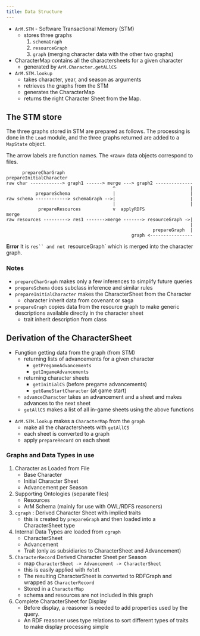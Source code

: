 ```yaml
---
title: Data Structure
---
```



+ `ArM.STM` - Software Transactional Memory (STM) 
    + stores three graphs
        1. `schemaGraph`
        2. `resourceGraph`
        3. `graph` (merging character data with the other two graphs)
+ CharacterMap contains all the charactersheets for a given character
    + generated by `ArM.Character.getALlCS`
+ `ArM.STM.lookup` 
    + takes character, year, and season as arguments
    + retrieves the graphs from the STM
    + generates the CharacterMap
    + returns the right Character Sheet from the Map.

## The STM store

The three graphs stored in STM are prepared as follows.
The processing is done in the `Load` module, and the three graphs
returned are added to a `MapState` object.

The arrow labels are function names.
The «raw» data objects correspond to files.

```
      prepareCharGraph                              prepareInitialCharacter
raw char ------------> graph1 ------> merge ---> graph2 --------------
                                        ^                            |
           prepareSchema                |                            |
raw schema ------------> schemaGraph -->|                            |
                                        |                            |
            prepareResources            v  applyRDFS               merge
raw resources ---------> res1 ------->merge -------> resourceGraph ->|
                                                                     |
                                                       prepareGraph  |
                                               graph <----------------
```

**Error** It is `res`` and not `resourceGraph` which is merged into 
the character graph.

### Notes

+ `prepareCharGraph` makes only a few inferences to simplify future queries
+ `prepareSchema` does subclass inference and similar rules
+ `prepareInitialCharacter` makes the CharacterSheet from the Character
    - character inherit data from covenant or saga
+ `prepareGraph` copies data from the resource graph to make generic
  descriptions available directly in the character sheet
    - trait inherit description from class

## Derivation of the CharacterSheet

+ Fungtion getting data from the graph (from STM)
    -  returning lists of advancements for a given character
        - `getPregameAdvancements`
        - `getIngameAdvancements`
    - returning character sheets
        - `getInitialCS` (before pregame advancements)
        - `getGameStartCharacter` (at game start)
    - `advanceCharacter` takes an advancement and a sheet and makes advances
      to the next sheet
    - `getAllCS` makes a list of all in-game sheets using the above functions
- `ArM.STM.lookup` makes a `CharacterMap` from the `graph`
    - make all the charactersheets with `getAllCS`
    - each sheet is converted to a graph
    - apply `prepareRecord` on each sheet

### Graphs and Data Types in use

1.  Character as Loaded from File
    - Base Character
    - Initial Character Sheet
    - Advancement per Season
2.  Supporting Ontologies (separate files)
    -  Resources
    -  ArM Schema (mainly for use with OWL/RDFS reasoners)
4.  `cgraph` : Derived Character Sheet with implied traits
    - this is created by `prepareGraph` and then loaded
      into a CharacterSheet type
5.  Internal Data Types are loaded from `cgraph` 
    - CharacterSheet
    - Advancement
    - Trait (only as subsidiaries to CharacterSheet and Advancement)
6.  `CharacterRecord` Derived Character Sheet per Season
    - map `CharacterSheet -> Advancement -> CharacterSheet`
    - this is easily applied with `foldl`
    - The resulting CharacterSheet is converted to RDFGraph
      and wrapped as `CharacterRecord`
    - Stored in a `CharacterMap`
    - schema and resources are not included in this graph
7.  Complete CharacterSheet for Display
    - Before display, a reasoner is needed to add properties
      used by the query.
    - An RDF reasoner uses type relations to sort different
      types of traits to make display processing simple


